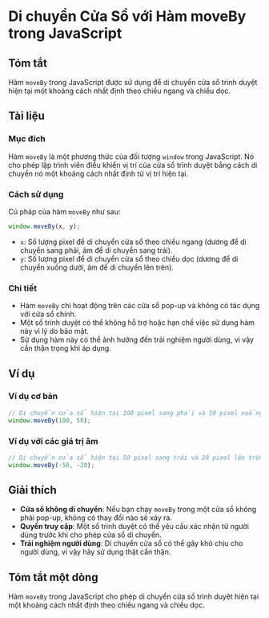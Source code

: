 <!--
Meta Description: # Di chuyển Cửa Sổ với Hàm moveBy trong JavaScript ## Tóm tắt Hàm `moveBy` trong JavaScript được sử dụng để di chuyển cửa sổ trình duyệt hiện tại một ...
Meta Keywords: chuyển, cửa, moveby, hàm, một
-->

# Di chuyển Cửa Sổ với Hàm moveBy trong JavaScript

## Tóm tắt
Hàm `moveBy` trong JavaScript được sử dụng để di chuyển cửa sổ trình duyệt hiện tại một khoảng cách nhất định theo chiều ngang và chiều dọc.

## Tài liệu
### Mục đích
Hàm `moveBy` là một phương thức của đối tượng `window` trong JavaScript. Nó cho phép lập trình viên điều khiển vị trí của cửa sổ trình duyệt bằng cách di chuyển nó một khoảng cách nhất định từ vị trí hiện tại.

### Cách sử dụng
Cú pháp của hàm `moveBy` như sau:

```javascript
window.moveBy(x, y);
```

- `x`: Số lượng pixel để di chuyển cửa sổ theo chiều ngang (dương để di chuyển sang phải, âm để di chuyển sang trái).
- `y`: Số lượng pixel để di chuyển cửa sổ theo chiều dọc (dương để di chuyển xuống dưới, âm để di chuyển lên trên).

### Chi tiết
- Hàm `moveBy` chỉ hoạt động trên các cửa sổ pop-up và không có tác dụng với cửa sổ chính.
- Một số trình duyệt có thể không hỗ trợ hoặc hạn chế việc sử dụng hàm này vì lý do bảo mật.
- Sử dụng hàm này có thể ảnh hưởng đến trải nghiệm người dùng, vì vậy cần thận trọng khi áp dụng.

## Ví dụ
### Ví dụ cơ bản
```javascript
// Di chuyển cửa sổ hiện tại 100 pixel sang phải và 50 pixel xuống dưới
window.moveBy(100, 50);
```

### Ví dụ với các giá trị âm
```javascript
// Di chuyển cửa sổ hiện tại 50 pixel sang trái và 20 pixel lên trên
window.moveBy(-50, -20);
```

## Giải thích
- **Cửa sổ không di chuyển**: Nếu bạn chạy `moveBy` trong một cửa sổ không phải pop-up, không có thay đổi nào sẽ xảy ra.
- **Quyền truy cập**: Một số trình duyệt có thể yêu cầu xác nhận từ người dùng trước khi cho phép cửa sổ di chuyển.
- **Trải nghiệm người dùng**: Di chuyển cửa sổ có thể gây khó chịu cho người dùng, vì vậy hãy sử dụng thật cẩn thận.

## Tóm tắt một dòng
Hàm `moveBy` trong JavaScript cho phép di chuyển cửa sổ trình duyệt hiện tại một khoảng cách nhất định theo chiều ngang và chiều dọc.